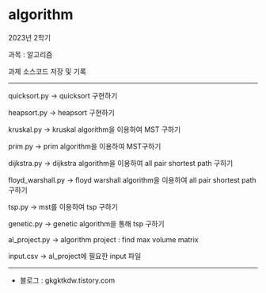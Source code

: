 # algorithm

2023년 2학기 

과목 : 알고리즘

과제 소스코드 저장 및 기록

---------------------------------------------------------


quicksort.py -> quicksort 구현하기

heapsort.py -> heapsort 구현하기

kruskal.py -> kruskal algorithm을 이용하여 MST 구하기

prim.py -> prim algorithm을 이용하여 MST구하기

dijkstra.py -> dijkstra algorithm을 이용하여 all pair shortest path 구하기

floyd_warshall.py -> floyd warshall algorithm을 이용하여 all pair shortest path 구하기

tsp.py -> mst를 이용하여 tsp 구하기

genetic.py -> genetic algorithm을 통해 tsp 구하기

al_project.py -> algorithm project : find max volume matrix

input.csv -> al_project에 필요한 input 파일

---------------------------------------------------------------
  - 블로그 : gkgktkdw.tistory.com
